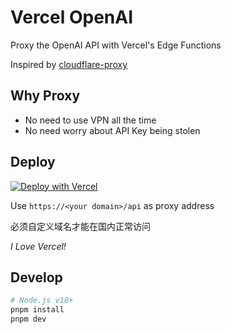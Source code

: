 # Vercel OpenAI

Proxy the OpenAI API with Vercel's Edge Functions

Inspired by [cloudflare-proxy](https://github.com/barretlee/cloudflare-proxy)

## Why Proxy

- No need to use VPN all the time
- No need worry about API Key being stolen

## Deploy

[![Deploy with Vercel](https://vercel.com/button)](https://vercel.com/new/clone?repository-url=https%3A%2F%2Fgithub.com%2Fhonye%2Fvercel-openai)

Use `https://<your domain>/api` as proxy address

必须自定义域名才能在国内正常访问

*I Love Vercel!*

## Develop

```bash
# Node.js v18+
pnpm install
pnpm dev
```
